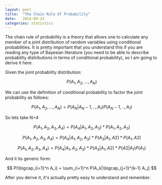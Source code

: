 ```yaml
---
layout: post
title:  "The Chain Rule Of Probability"
date:   2014-09-23
categories: statistics
---
```


The chain rule of probability is a theory that allows one to calculate any member of a joint distribution of random variables using conditional probabilities. It is pretty important that you understand this if you are reading any type of Bayesian literature (you need to be able to describe probability distributions in terms of conditional probability), so I am going to derive it here.

Given the joint probability distribution:

$$ P(A_1,A_2,...,A_N) $$

We can use the definition of conditional probability to factor the joint probability as follows:

$$ P(A_1,A_2,...,A_N) = P(A_N|A_N-1,..,A_1)P(A_N-1,..,A_1) $$

So lets take N=4

$$ P(A_1,A_2,A_3,A_4) = P(A_4|A_1,A_2,A_3)*P(A_1,A_2,A_3) $$

$$ P(A_1,A_2,A_3,A_4) = P(A_4|A_1,A_2,A_3)*P(A_3|A_1,A2)*P(A_1,A2) $$

$$ P(A_1,A_2,A_3,A_4) = P(A_4|A_1,A_2,A_3)*P(A_3|A_1,A2)*P(A2|A_1)P(A_1) $$

And it its generic form:

$$ P(\bigcap_{i=1}^n A_i) = \sum_{i=1}^n P(A_k|\bigcap_{j=1}^{k-1} A_j) $$

After you derive it, it's actually pretty easy to understand and remember.
